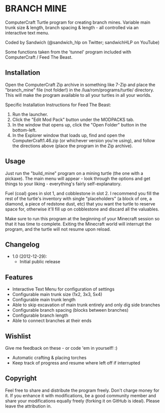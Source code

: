 BRANCH MINE
===========

ComputerCraft Turtle program for creating branch mines. Variable main trunk size & length, branch spacing & length - all controlled via an interactive text menu.

Coded by Sandwich (@sandwich_hlp on Twitter; sandwichHLP on YouTube)

Some functions taken from the 'tunnel' program included with ComputerCraft / Feed The Beast.

Installation
------------
Open the ComputerCraft Zip archive in something like 7-Zip and place the "branch_mine" file (not folder!) in the /lua/rom/programs/turtle/ directory. This will make the program available to all your turtles in all your worlds.

Specific Installation Instructions for Feed The Beast:
1. Run the launcher.
2. Click the "Edit Mod Pack" button under the MODPACKS tab.
3. In the window that opens up, click the "Open Folder" button in the bottom-left.
4. In the Explorer window that loads up, find and open the ComputerCraft1.46.zip (or whichever version you're using), and follow the directions above (place the program in the Zip archive).

Usage
-----
Just run the "build_mine" program on a mining turtle (the one with a pickaxe). The main menu will appear - look through the options and get things to your liking - everything's fairly self-explanatory.

Fuel (coal) goes in slot 1, and cobblestone in slot 2. I recommend you fill the rest of the turtle's inventory with single "placeholders" (a block of ore, a diamond, a piece of redstone dust, etc) that you want the turtle to reserve space for, otherwise it'll fill up on cobblestone and discard all the valuables.

Make sure to run this program at the beginning of your Minecraft session so that it has time to complete. Exiting the Minecraft world will interrupt the program, and the turtle will not resume upon reload.

Changelog
---------
- 1.0 (2012-12-29):
	- Initial public release

Features
--------
- Interactive Text Menu for configuration of settings
- Configurable main trunk size (1x2, 3x3, 5x4)
- Configurable main trunk length
- Able to skip excavation of main trunk entirely and only dig side branches
- Configurable branch spacing (blocks between branches)
- Configurable branch length
- Able to connect branches at their ends

Wishlist
--------
Give me feedback on these - or code 'em in yourself! :)

- Automatic crafting & placing torches
- Keep track of progress and resume where left off if interrupted

Copyright
---------
Feel free to share and distribute the program freely. Don't charge money for it. If you enhance it with modifications, be a good community member and share your modifications equally freely (forking it on GitHub is ideal). Please leave the attribution in.